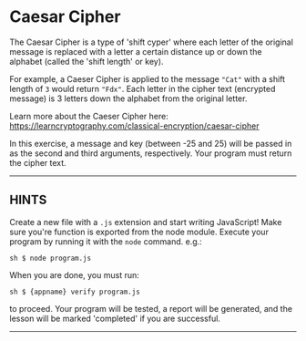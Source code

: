 # Caesar Cipher

The Caesar Cipher is a type of 'shift cyper' where each letter of the original
message is replaced with a letter a certain distance up or down the alphabet
(called the 'shift length' or key).

For example, a Caeser Cipher is applied to the message `"Cat"` with a shift
length of `3` would return `"Fdx"`. Each letter in the cipher text (encrypted
message) is 3 letters down the alphabet from the original letter.

Learn more about the Caeser Cipher here:
https://learncryptography.com/classical-encryption/caesar-cipher

In this exercise, a message and key (between -25 and 25) will be passed in as
the second and third arguments, respectively. Your program must return the
cipher text.

----------------------------------------------------------------------
## HINTS

Create a new file with a `.js` extension and start writing JavaScript! Make sure
you're function is exported from the node module. Execute your program by
running it with the `node` command. e.g.:

```sh $ node program.js ```

When you are done, you must run:

```sh $ {appname} verify program.js ```

to proceed. Your program will be tested, a report will be generated, and the
lesson will be marked 'completed' if you are successful.

----------------------------------------------------------------------

